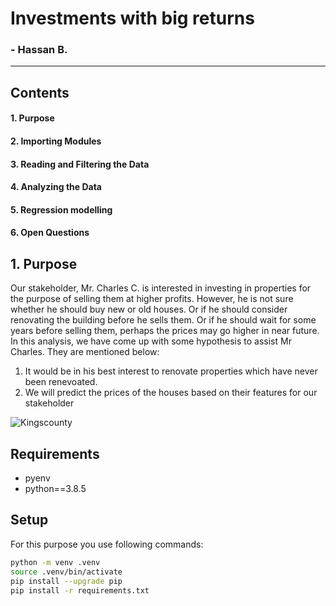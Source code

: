 

# Investments with big returns
### - Hassan B.
___

## Contents

#### 1. Purpose
#### 2. Importing Modules
#### 3. Reading and Filtering the Data
#### 4. Analyzing the Data
#### 5. Regression modelling
#### 6. Open Questions


## 1. Purpose
Our stakeholder, Mr. Charles C. is interested in investing in properties for the purpose of selling them at higher profits. However, he is not sure whether he should buy new or old houses. Or if he should consider renovating the building before he sells them. Or if he should wait for some years before selling them, perhaps the prices may go higher in near future. In this analysis, we have come up with some hypothesis to assist Mr Charles. They are mentioned below:

1. It would be in his best interest to renovate properties which have never been renevoated.
2. We will predict the prices of the houses based on their features for our stakeholder


![Kingscounty](https://www.kingcounty.gov/~/media/depts/assessor/images/2015/assessors_social.ashx?la=en)



## Requirements

* pyenv
* python==3.8.5
## Setup

For this purpose you use following commands:

```bash
python -m venv .venv
source .venv/bin/activate
pip install --upgrade pip
pip install -r requirements.txt
```
